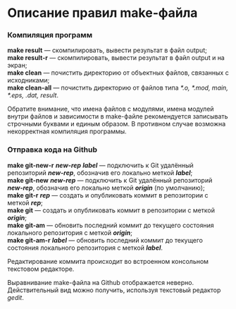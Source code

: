 # Описание правил make-файла
### Компиляция программ
**make result** — скомпилировать, вывести результат в файл output;<br>
**make result-r** — скомпилировать, вывести результат в файл output и на экран;<br>
**make clean** — почистить директорию от объектных файлов, связанных с исходниками;<br>
**make clean-all** — почистить директорию от файлов типа _*.o, *.mod, main, *.eps, *.dat, result*_.<br>

Обратите внимание, что имена файлов с модулями, имена модулей внутри файлов и зависимости в make-файле рекомендуется записывать строчными буквами и единым образом. В противном случае возможна некорректная компиляция программы. 
### Отправка кода на Github
**make git-new-r** ___new-rep___ ___label___ — подключить к Git удалённый репозиторий ___new-rep___, обозначив его локально меткой ___label___;<br>
**make git-new** ___new-rep___ — подключить к Git удалённый репозиторий ___new-rep___, обозначив его локально меткой ___origin___ (по умолчанию);<br>
**make git-r** ___rep___ — создать и опубликовать коммит в репозитории с меткой ___rep___;<br>
**make git** — создать и опубликовать коммит в репозитории с меткой ___origin___;<br>
**make git-am** — обновить последний коммит до текущего состояния локального репозитория с меткой ___origin___;<br>
**make git-am-r** ___label___ — обновить последний коммит до текущего состояния локального репозитория с меткой ___label___.<br>

Редактирование коммита происходит во встроенном консольном текстовом редакторе.<br>

Выравнивание make-файла на Github отображается неверно. Действительный вид можно получить, используя текстовый редактор _gedit_.

